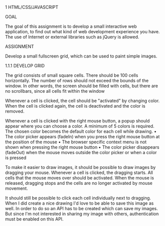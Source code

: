 1 HTML/CSS/JAVASCRIPT

GOAL

The goal of this assignment is to develop a small interactive web application, to find out what kind of web
development experience you have.
The use of Internet or external libraries such as jQuery is allowed.

ASSIGNMENT

Develop a small fullscreen grid, which can be used to paint simple images.

1.1.1 DEVELOP GRID

The grid consists of small square cells.
There should be 100 cells horizontally.
The number of rows should not exceed the bounds of the window. In other words, the screen should be
filled with cells, but there are no scrollbars, since all cells fit within the window

Whenever a cell is clicked, the cell should be "activated" by changing color.
When the cell is clicked again, the cell is deactivated and the color is removed.

Whenever a cell is clicked with the right mouse button, a popup should appear where you can choose a
color. A minimum of 5 colors is required. The chosen color becomes the default color for each cell while
drawing.
• The color picker appears (fadeIn) when you press the right mouse button at the position of the
mouse
• The browser specific context menu is not shown when pressing the right mouse button
• The color picker disappears (fadeOut) when the mouse moves outside the color picker or when a
color is pressed

To make it easier to draw images, it should be possible to draw images by dragging your mouse.
Whenever a cell is clicked, the dragging starts. All cells that the mouse moves over should be activated.
When the mouse is released, dragging stops and the cells are no longer activated by mouse movement.

It should still be possible to click each cell individually next to dragging.
When I did create a nice drawing I'd love to be able to save this image as well. In order to do so an API
has to be created which can save my images. But since I'm not interested in sharing my image with others,
authentication must be enabled on this API.
